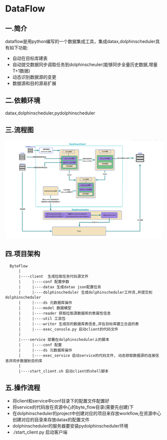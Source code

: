 # DataFlow
## 一.简介
dataflow是用python编写的一个数据集成工具，集成datax,dolphinscheduler具有如下功能:
- 自动在目标库建表
- 自动提交数据同步调取任务到dolphinscheuler(能够同步全量历史数据,增量T+1数据)
- 动态识别数据源的变更
- 数据源和目的源易扩展
## 二.依赖环境
datax,dolphinscheduler,pydolphinscheduler
## 三.流程图
 ![image](image/流程图.png)
## 四.项目架构
      ByteFlow
          |
          |----client  生成拉取任务代码源文件
          |     |----conf 配置参数
          |     |----datax 生成datax json配置任务
          |     |----dolphinscheduler 生成dolphinscheduler工作流,并提交到dolphinscheduler
          |     |----ds 元数据库操作
          |     |----model 数据模型
          |     |----reader 获取拉取源数据库的表属性信息
          |     |----util 工具包
          |     |----writer 生成目的数据库表信息,并在目标库建立合适的表
          |     |----exec_console.py 启动client的代码文件
          |
          |----service 部署在dolphinscheduler上的脚本
          |     |----conf 配置
          |     |----ds 元数据库操作
          |     |----exec_service 启动service的代码文件, 动态获取数据源的连接信息并同步数据到目的库
          |
          |----start_client.sh 启动client的shell脚本
## 五.操作流程
- 将client和service中conf目录下的配置文件配置好
- 将service的代码放在资源中心的byte_flow目录(需要先创建)下
- 在dolphinscheduler的project中创建对应的项目来存放workflow,在资源中心创建对应的目录来存放datax的配置文件
- dolphinscheduler的服务器要安装pydolphinscheduler环境
- ./start_client.py 启动客户端
